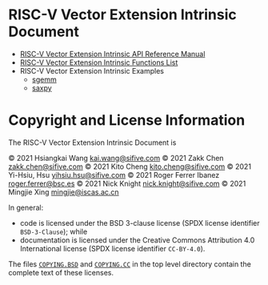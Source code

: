 # RISC-V Vector Extension Intrinsic Document
- [RISC-V Vector Extension Intrinsic API Reference Manual](rvv-intrinsic-api.md)
- [RISC-V Vector Extension Intrinsic Functions List](rvv_intrinsic_funcs.md)
- RISC-V Vector Extension Intrinsic Examples
  - [sgemm](rvv_sgemm.c)
  - [saxpy](rvv_saxpy.c)

# Copyright and License Information

The RISC-V Vector Extension Intrinsic Document is

 &copy; 2021 Hsiangkai Wang <kai.wang@sifive.com>
 &copy; 2021 Zakk Chen <zakk.chen@sifive.com>
 &copy; 2021 Kito Cheng <kito.cheng@sifive.com>
 &copy; 2021 Yi-Hsiu, Hsu <yihsiu.hsu@sifive.com>
 &copy; 2021 Roger Ferrer Ibanez <roger.ferrer@bsc.es>
 &copy; 2021 Nick Knight <nick.knight@sifive.com>
 &copy; 2021 Mingjie Xing <mingjie@iscas.ac.cn>

In general:
- code is licensed under the BSD 3-clause license (SPDX license identifier `BSD-3-Clause`); while
- documentation is licensed under the Creative Commons Attribution 4.0 International license (SPDX license identifier `CC-BY-4.0`).

The files [`COPYING.BSD`](./COPYING.BSD) and [`COPYING.CC`](./COPYING.CC) in the top level directory contain the complete text of these licenses.
